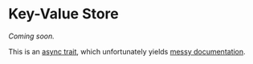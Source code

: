 # Key-Value Store

_Coming soon._

This is an [async trait](https://crates.io/crates/async-trait), which unfortunately yields [messy documentation](https://dev.bonsaidb.io/main/bonsaidb/core/keyvalue/trait.KeyValue.html).
